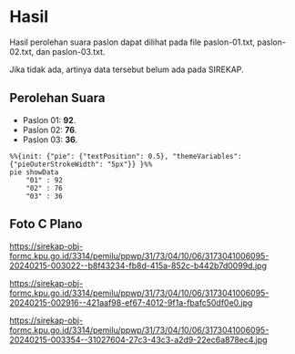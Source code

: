 # Hasil

Hasil perolehan suara paslon dapat dilihat pada file paslon-01.txt, paslon-02.txt, dan paslon-03.txt.

Jika tidak ada, artinya data tersebut belum ada pada SIREKAP.

## Perolehan Suara

 * Paslon 01: **92**.
 * Paslon 02: **76**.
 * Paslon 03: **36**.

```mermaid
%%{init: {"pie": {"textPosition": 0.5}, "themeVariables": {"pieOuterStrokeWidth": "5px"}} }%%
pie showData
    "01" : 92
    "02" : 76
    "03" : 36
```
## Foto C Plano

https://sirekap-obj-formc.kpu.go.id/3314/pemilu/ppwp/31/73/04/10/06/3173041006095-20240215-003022--b8f43234-fb8d-415a-852c-b442b7d0099d.jpg

https://sirekap-obj-formc.kpu.go.id/3314/pemilu/ppwp/31/73/04/10/06/3173041006095-20240215-002916--421aaf98-ef67-4012-9f1a-fbafc50df0e0.jpg

https://sirekap-obj-formc.kpu.go.id/3314/pemilu/ppwp/31/73/04/10/06/3173041006095-20240215-003354--31027604-27c3-43c3-a2d9-22ec6a878ec4.jpg
